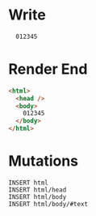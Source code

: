 # Write
```html
  012345
```

# Render End
```html
<html>
  <head />
  <body>
    012345
  </body>
</html>
```

# Mutations
```
INSERT html
INSERT html/head
INSERT html/body
INSERT html/body/#text
```